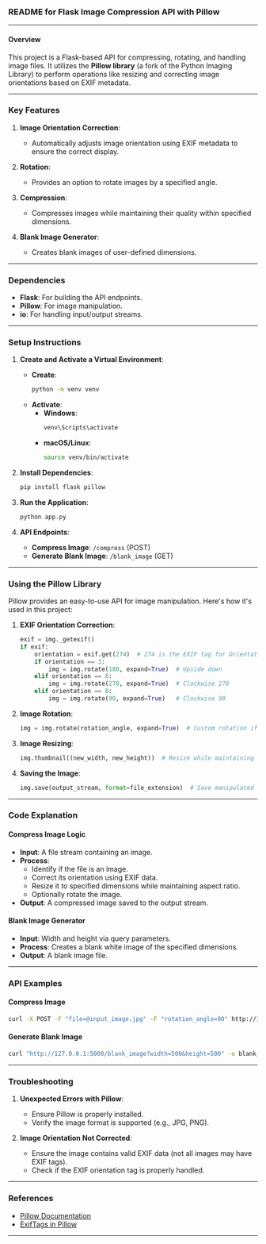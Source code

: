 ### **README for Flask Image Compression API with Pillow**

---

#### **Overview**
This project is a Flask-based API for compressing, rotating, and handling image files. It utilizes the **Pillow library** (a fork of the Python Imaging Library) to perform operations like resizing and correcting image orientations based on EXIF metadata.

---

### **Key Features**
1. **Image Orientation Correction**:
   - Automatically adjusts image orientation using EXIF metadata to ensure the correct display.
   
2. **Rotation**:
   - Provides an option to rotate images by a specified angle.

3. **Compression**:
   - Compresses images while maintaining their quality within specified dimensions.

4. **Blank Image Generator**:
   - Creates blank images of user-defined dimensions.

---

### **Dependencies**
- **Flask**: For building the API endpoints.
- **Pillow**: For image manipulation.
- **io**: For handling input/output streams.

---

### **Setup Instructions**

1. **Create and Activate a Virtual Environment**:
   - **Create**:
     ```bash
     python -m venv venv
     ```
   - **Activate**:
     - **Windows**: 
       ```bash
       venv\Scripts\activate
       ```
     - **macOS/Linux**:
       ```bash
       source venv/bin/activate
       ```

2. **Install Dependencies**:
   ```bash
   pip install flask pillow
   ```

3. **Run the Application**:
   ```bash
   python app.py
   ```

4. **API Endpoints**:
   - **Compress Image**: `/compress` (POST)
   - **Generate Blank Image**: `/blank_image` (GET)

---

### **Using the Pillow Library**

Pillow provides an easy-to-use API for image manipulation. Here's how it's used in this project:

1. **EXIF Orientation Correction**:
   ```python
   exif = img._getexif()
   if exif:
       orientation = exif.get(274)  # 274 is the EXIF tag for Orientation
       if orientation == 3:
           img = img.rotate(180, expand=True)  # Upside down
       elif orientation == 6:
           img = img.rotate(270, expand=True)  # Clockwise 270
       elif orientation == 8:
           img = img.rotate(90, expand=True)   # Clockwise 90
   ```

2. **Image Rotation**:
   ```python
   img = img.rotate(rotation_angle, expand=True)  # Custom rotation if specified
   ```

3. **Image Resizing**:
   ```python
   img.thumbnail((new_width, new_height))  # Resize while maintaining aspect ratio
   ```

4. **Saving the Image**:
   ```python
   img.save(output_stream, format=file_extension)  # Save manipulated image to output stream
   ```

---

### **Code Explanation**

#### **Compress Image Logic**
- **Input**: A file stream containing an image.
- **Process**:
  - Identify if the file is an image.
  - Correct its orientation using EXIF data.
  - Resize it to specified dimensions while maintaining aspect ratio.
  - Optionally rotate the image.
- **Output**: A compressed image saved to the output stream.

#### **Blank Image Generator**
- **Input**: Width and height via query parameters.
- **Process**: Creates a blank white image of the specified dimensions.
- **Output**: A blank image file.

---

### **API Examples**

#### **Compress Image**
```bash
curl -X POST -F "file=@input_image.jpg" -F "rotation_angle=90" http://127.0.0.1:5000/compress -o compressed_image.jpg
```

#### **Generate Blank Image**
```bash
curl "http://127.0.0.1:5000/blank_image?width=500&height=500" -o blank_image.jpg
```

---

### **Troubleshooting**
1. **Unexpected Errors with Pillow**:
   - Ensure Pillow is properly installed.
   - Verify the image format is supported (e.g., JPG, PNG).

2. **Image Orientation Not Corrected**:
   - Ensure the image contains valid EXIF data (not all images may have EXIF tags).
   - Check if the EXIF orientation tag is properly handled.

---

### **References**
- [Pillow Documentation](https://pillow.readthedocs.io/en/stable/)
- [ExifTags in Pillow](https://pillow.readthedocs.io/en/stable/releasenotes/7.0.0.html#support-for-exif-orientation)

---
